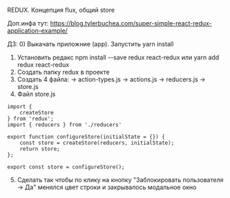 REDUX. Концепция flux, общий store

Доп.инфа тут: https://blog.tylerbuchea.com/super-simple-react-redux-application-example/

ДЗ:
0) Выкачать приложние (app). Запустить yarn install
1) Установить редакс
npm install --save redux react-redux 
или
yarn add redux react-redux
2) Создать папку redux в проекте
3) Создать 4 файла:
-> action-types.js
-> actions.js
-> reducers.js
-> store.js
4) Файл store.js
```
import {
    createStore
} from 'redux';
import { reducers } from './reducers'

export function configureStore(initialState = {}) {
    const store = createStore(reducers, initialState);
    return store;
};

export const store = configureStore();
```
5) Сделать так чтобы по клику на кнопку "Заблокировать пользователя -> Да" менялся цвет строки и закрывалось модальное окно
